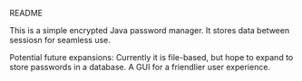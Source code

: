 README

This is a simple encrypted Java password manager.
It stores data between sessiosn for seamless use.

Potential future expansions:
Currently it is file-based, but hope to expand to store passwords in a database.
A GUI for a friendlier user experience.

